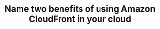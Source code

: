 ---
layout: answer
title: "Name two benefits of using Amazon CloudFront in your cloud"
blurb: "<p>Amazon CloudFront is not free, nor does it perform autoscaling.</p>
<p>CloudFront caches content on a number of servers across the globe.</p>
<p>Cached"
quid: 104
---